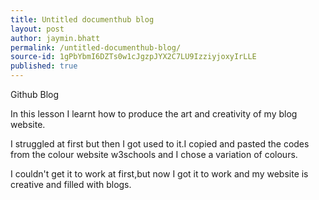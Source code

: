 ```yaml
---
title: Untitled documenthub blog
layout: post
author: jaymin.bhatt
permalink: /untitled-documenthub-blog/
source-id: 1gPbYbmI6DZTs0w1cJgzpJYX2C7LU9IzziyjoxyIrLLE
published: true
---
```

Github Blog 

In this lesson I learnt how to produce the art and creativity of my blog website. 

I struggled at first but then I got used to it.I copied and pasted the codes from the colour website w3schools and I chose a variation of colours. 

I couldn't get it to work at first,but now I got it to work and my website is creative and filled with blogs. 

